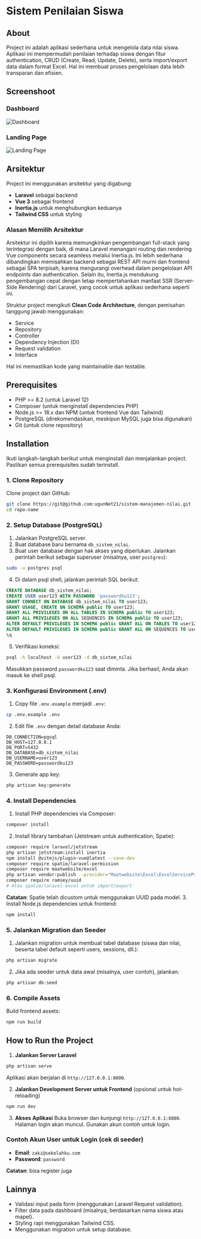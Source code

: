 # Sistem Penilaian Siswa

## About
Project ini adalah aplikasi sederhana untuk mengelola data nilai siswa. Aplikasi ini mempermudah penilaian terhadap siswa dengan fitur authentication, CRUD (Create, Read, Update, Delete), serta import/export data dalam format Excel. Hal ini membuat proses pengelolaan data lebih transparan dan efisien.

## Screenshoot

### Dashboard
![Dashboard](public/assets/images/img-dashboard.png)

### Landing Page
![Landing Page](public/assets/images/img-landingpage.png)

## Arsitektur
Project ini menggunakan arsitektur yang digabung:
- **Laravel** sebagai backend
- **Vue 3** sebagai frontend
- **Inertia.js** untuk menghubungkan keduanya
- **Tailwind CSS** untuk styling

### Alasan Memilih Arsitektur
Arsitektur ini dipilih karena memungkinkan pengembangan full-stack yang terintegrasi dengan baik, di mana Laravel menangani routing dan rendering Vue components secara seamless melalui Inertia.js. Ini lebih sederhana dibandingkan memisahkan backend sebagai REST API murni dan frontend sebagai SPA terpisah, karena mengurangi overhead dalam pengelolaan API endpoints dan authentication. Selain itu, Inertia.js mendukung pengembangan cepat dengan tetap mempertahankan manfaat SSR (Server-Side Rendering) dari Laravel, yang cocok untuk aplikasi sederhana seperti ini.

Struktur project mengikuti **Clean Code Architecture**, dengan pemisahan tanggung jawab menggunakan:
- Service
- Repository
- Controller
- Dependency Injection (DI)
- Request validation
- Interface

Hal ini memastikan kode yang maintainable dan testable.

## Prerequisites
- PHP >= 8.2 (untuk Laravel 12)
- Composer (untuk menginstall dependencies PHP)
- Node.js >= 18.x dan NPM (untuk frontend Vue dan Tailwind)
- PostgreSQL (direkomendasikan, meskipun MySQL juga bisa digunakan)
- Git (untuk clone repository)

## Installation
Ikuti langkah-langkah berikut untuk menginstall dan menjalankan project. Pastikan semua prerequisites sudah terinstall.

### 1. Clone Repository
Clone project dari GitHub:
```bash
git clone https://git@github.com:ugunNet21/sistem-manajemen-nilai.git
cd repo-name
```

### 2. Setup Database (PostgreSQL)
1. Jalankan PostgreSQL server.
2. Buat database baru bernama `db_sistem_nilai`.
3. Buat user database dengan hak akses yang diperlukan. Jalankan perintah berikut sebagai superuser (misalnya, user `postgres`):
```bash
sudo -u postgres psql
```
4. Di dalam psql shell, jalankan perintah SQL berikut:
```sql
CREATE DATABASE db_sistem_nilai;
CREATE USER user123 WITH PASSWORD 'passwordku123';
GRANT CONNECT ON DATABASE db_sistem_nilai TO user123;
GRANT USAGE, CREATE ON SCHEMA public TO user123;
GRANT ALL PRIVILEGES ON ALL TABLES IN SCHEMA public TO user123;
GRANT ALL PRIVILEGES ON ALL SEQUENCES IN SCHEMA public TO user123;
ALTER DEFAULT PRIVILEGES IN SCHEMA public GRANT ALL ON TABLES TO user123;
ALTER DEFAULT PRIVILEGES IN SCHEMA public GRANT ALL ON SEQUENCES TO user123;
\q
```
5. Verifikasi koneksi:
```bash
psql -h localhost -U user123 -d db_sistem_nilai
```
Masukkan password `passwordku123` saat diminta. Jika berhasil, Anda akan masuk ke shell psql.

### 3. Konfigurasi Environment (.env)
1. Copy file `.env.example` menjadi `.env`:
```bash
cp .env.example .env
```
2. Edit file `.env` dengan detail database Anda:
```
DB_CONNECTION=pgsql
DB_HOST=127.0.0.1
DB_PORT=5432
DB_DATABASE=db_sistem_nilai
DB_USERNAME=user123
DB_PASSWORD=passwordku123
```
3. Generate app key:
```bash
php artisan key:generate
```

### 4. Install Dependencies
1. Install PHP dependencies via Composer:
```bash
composer install
```
2. Install library tambahan (Jetstream untuk authentication, Spatie):
```bash
composer require laravel/jetstream
php artisan jetstream:install inertia
npm install @vitejs/plugin-vue@latest --save-dev
composer require spatie/laravel-permission
composer require maatwebsite/excel
php artisan vendor:publish --provider="Maatwebsite\Excel\ExcelServiceProvider" --tag=config
composer require ramsey/uuid
# Atau spatie/laravel-excel untuk import/export
```
**Catatan**: Spatie telah dicustom untuk menggunakan UUID pada model.
3. Install Node.js dependencies untuk frontend:
```bash
npm install
```

### 5. Jalankan Migration dan Seeder
1. Jalankan migration untuk membuat tabel database (siswa dan nilai, beserta tabel default seperti users, sessions, dll.):
```bash
php artisan migrate
```
2. Jika ada seeder untuk data awal (misalnya, user contoh), jalankan:
```bash
php artisan db:seed
```

### 6. Compile Assets
Build frontend assets:
```bash
npm run build
```

## How to Run the Project
1. **Jalankan Server Laravel**
```bash
php artisan serve
```
Aplikasi akan berjalan di `http://127.0.0.1:8000`.

2. **Jalankan Development Server untuk Frontend** (opsional untuk hot-reloading)
```bash
npm run dev
```

3. **Akses Aplikasi**
Buka browser dan kunjungi `http://127.0.0.1:8000`. Halaman login akan muncul. Gunakan akun contoh untuk login.

### Contoh Akun User untuk Login (cek di seeder)
- **Email**: `zaki@sekolahku.com`
- **Password**: `password`

**Catatan**: bisa register juga

## Lainnya
- Validasi input pada form (menggunakan Laravel Request validation).
- Filter data pada dashboard (misalnya, berdasarkan nama siswa atau mapel).
- Styling rapi menggunakan Tailwind CSS.
- Menggunakan migration untuk setup database.
